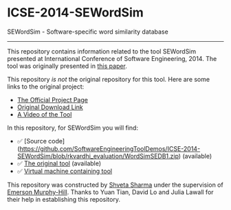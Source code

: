 # ICSE-2014-SEWordSim

SEWordSim - Software-specific word similarity database

***

This repository contains information related to the tool SEWordSim presented at International Conference of Software Engineering, 2014. The tool was originally presented in [this paper](http://dl.acm.org/citation.cfm?doid=2591062.2591071).

This repository _is not_ the original repository for this tool. Here are some links to the original project:
* [The Official Project Page](http://goo.gl/BVEAs8)
* [Original Download Link](http://goo.gl/BVEAs8)
* [A Video of the Tool](http://goo.gl/dyNwyb)

In this repository, for SEWordSim you will find:
* :white_check_mark: [Source code] (https://github.com/SoftwareEngineeringToolDemos/ICSE-2014-SEWordSim/blob/rkvardhi_evaluation/WordSimSEDB1.zip) (available)
* :white_check_mark: [The original tool](https://github.com/SoftwareEngineeringToolDemos/ICSE-2014-SEWordSim/blob/master/bin/SEWordSim.jar) (available)
* :white_check_mark: [Virtual machine containing tool](http://go.ncsu.edu/SE-tool-VMs)

This repository was constructed by [Shveta Sharma](https://github.com/shveta08) under the supervision of [Emerson Murphy-Hill](https://github.com/CaptainEmerson). Thanks to Yuan Tian, David Lo and Julia Lawall for their help in establishing this repository. 
